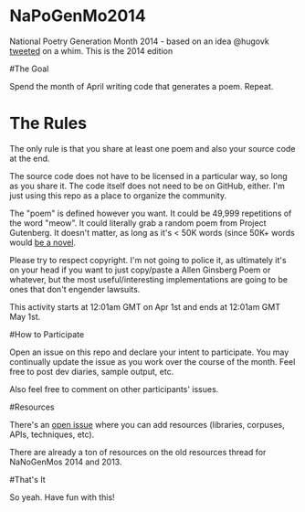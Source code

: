# NaPoGenMo2014
National Poetry Generation Month 2014 - based on an idea @hugovk [tweeted](https://twitter.com/hugovk/status/582991364889059330) on a whim. This is the 2014 edition

#The Goal

Spend the month of April writing code that generates a poem.
Repeat.


# The Rules

The only rule is that you share at least one poem  and also your source code at the end.

The source code does not have to be licensed in a particular way, so long as you share it. The code itself does not need to be on GitHub, either. I'm just using this repo as a place to organize the community.

The "poem" is defined however you want. It could be 49,999 repetitions of the word "meow". It could literally grab a random poem from Project Gutenberg. It doesn't matter, as long as it's < 50K words (since 50K+ words would [be a novel](https://github.com/dariusk/NaNoGenMo-2014).

Please try to respect copyright. I'm not going to police it, as ultimately it's on your head if you want to just copy/paste a Allen Ginsberg Poem or whatever, but the most useful/interesting implementations are going to be ones that don't engender lawsuits.

This activity starts at 12:01am GMT on Apr 1st and ends at 12:01am GMT May 1st.


#How to Participate

Open an issue on this repo and declare your intent to participate. You may continually update the issue as you work over the course of the month. Feel free to post dev diaries, sample output, etc.

Also feel free to comment on other participants' issues.


#Resources

There's an [open issue](https://github.com/NaPoGenMo/NaPoGenMo2014/issues/1) where you can add resources (libraries, corpuses, APIs, techniques, etc).

There are already a ton of resources on the old resources thread for NaNoGenMos 2014 and 2013.


#That's It

So yeah. Have fun with this!
